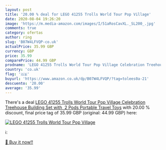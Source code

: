 ```yaml
---
layout: post
title: '20.00 % deal for LEGO 41255 Trolls World Tour Pop Village'
date: 2020-08-04 19:26:20
image: 'https://m.media-amazon.com/images/I/51aRosCavXL._SL200_.jpg'
comments: true
category: ofertas
author: ring
slug: 'B07W4LFVQP-co.uk'
actualPrice: 35.99 GBP
currency: GBP
price: 35.99
comparePrice: 44.99 GBP
prodname: 'LEGO 41255 Trolls World Tour Pop Village Celebration Treehouse Building Set with  2 Pods  Portable Travel Toys'
country: 'co.uk'
flag: '🇬🇧'
buyurl: 'https://www.amazon.co.uk/dp/B07W4LFVQP/?tag=tolees0a-21'
descuento: '20.00'
average: '35.99'
---
```


There's a deal [LEGO 41255 Trolls World Tour Pop Village Celebration Treehouse Building Set with  2 Pods  Portable Travel Toys](https://www.amazon.co.uk/dp/B07W4LFVQP/?tag=tolees0a-21)  with  20.00 % discount, final price tag of  35.99 GBP (original: 44.99 GBP) here:

[![LEGO 41255 Trolls World Tour Pop Village](https://m.media-amazon.com/images/I/51aRosCavXL._SL200_.jpg)](https://www.amazon.co.uk/dp/B07W4LFVQP/?tag=tolees0a-21)

ℹ️:


[🛒 Buy it now!!](https://www.amazon.co.uk/dp/B07W4LFVQP/?tag=tolees0a-21)

